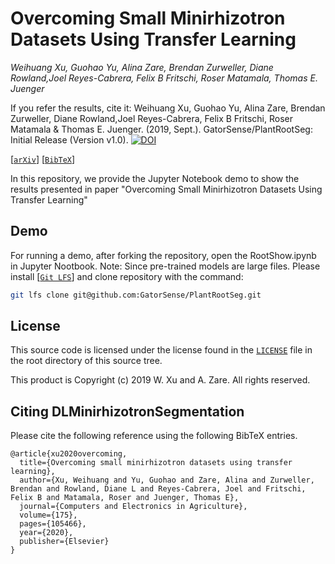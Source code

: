 # Overcoming Small Minirhizotron Datasets Using Transfer Learning

_Weihuang Xu, Guohao Yu, Alina Zare, Brendan Zurweller, Diane Rowland,Joel Reyes-Cabrera, Felix B Fritschi, Roser Matamala, Thomas E. Juenger_

If you refer the results, cite it: Weihuang Xu, Guohao Yu, Alina Zare, Brendan Zurweller, Diane Rowland,Joel Reyes-Cabrera, Felix B Fritschi, Roser Matamala & Thomas E. Juenger. (2019, Sept.). GatorSense/PlantRootSeg: Initial Release (Version v1.0). [![DOI](https://zenodo.org/badge/202222435.svg)](https://zenodo.org/badge/latestdoi/202222435)

[[`arXiv`](https://arxiv.org/pdf/1903.09344.pdf)] [[`BibTeX`](#CitingRootSeg)]

In this repository, we provide the Jupyter Notebook demo to show the results presented in paper "Overcoming Small Minirhizotron Datasets Using Transfer Learning"

## Demo
For running a demo, after forking the repository, open the RootShow.ipynb in Jupyter Nootbook.
Note: Since pre-trained models are large files. Please install [[`Git LFS`](https://git-lfs.github.com)] and clone repository with the command:

```bash
git lfs clone git@github.com:GatorSense/PlantRootSeg.git
```

## License

This source code is licensed under the license found in the [`LICENSE`](LICENSE) file in the root directory of this source tree.

This product is Copyright (c) 2019 W. Xu and A. Zare. All rights reserved.

## <a name="CitingRootSeg"></a>Citing DLMinirhizotronSegmentation

Please cite the following reference using the following BibTeX entries.
```
@article{xu2020overcoming,
  title={Overcoming small minirhizotron datasets using transfer learning},
  author={Xu, Weihuang and Yu, Guohao and Zare, Alina and Zurweller, Brendan and Rowland, Diane L and Reyes-Cabrera, Joel and Fritschi, Felix B and Matamala, Roser and Juenger, Thomas E},
  journal={Computers and Electronics in Agriculture},
  volume={175},
  pages={105466},
  year={2020},
  publisher={Elsevier}
}
```
